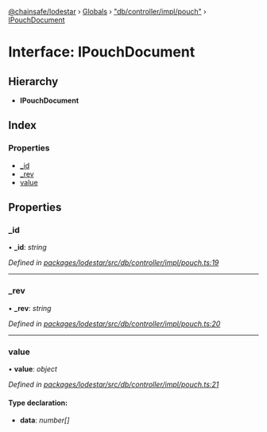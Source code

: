 [@chainsafe/lodestar](../README.md) › [Globals](../globals.md) › ["db/controller/impl/pouch"](../modules/_db_controller_impl_pouch_.md) › [IPouchDocument](_db_controller_impl_pouch_.ipouchdocument.md)

# Interface: IPouchDocument

## Hierarchy

* **IPouchDocument**

## Index

### Properties

* [_id](_db_controller_impl_pouch_.ipouchdocument.md#_id)
* [_rev](_db_controller_impl_pouch_.ipouchdocument.md#_rev)
* [value](_db_controller_impl_pouch_.ipouchdocument.md#value)

## Properties

###  _id

• **_id**: *string*

*Defined in [packages/lodestar/src/db/controller/impl/pouch.ts:19](https://github.com/ChainSafe/lodestar/blob/5f04d592a/packages/lodestar/src/db/controller/impl/pouch.ts#L19)*

___

###  _rev

• **_rev**: *string*

*Defined in [packages/lodestar/src/db/controller/impl/pouch.ts:20](https://github.com/ChainSafe/lodestar/blob/5f04d592a/packages/lodestar/src/db/controller/impl/pouch.ts#L20)*

___

###  value

• **value**: *object*

*Defined in [packages/lodestar/src/db/controller/impl/pouch.ts:21](https://github.com/ChainSafe/lodestar/blob/5f04d592a/packages/lodestar/src/db/controller/impl/pouch.ts#L21)*

#### Type declaration:

* **data**: *number[]*
